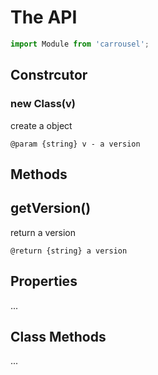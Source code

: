# The API

```javascript
import Module from 'carrousel';
```

## Constrcutor

### new Class(v)

create a object

```jsdoc
@param {string} v - a version
```

## Methods

## getVersion()

return a version

```jsdoc
@return {string} a version
```

## Properties

...

## Class Methods

...
